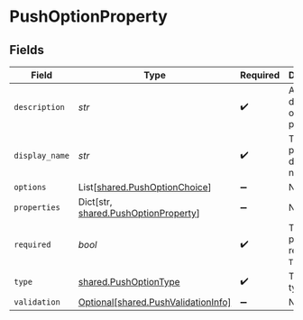 # PushOptionProperty


## Fields

| Field                                                                             | Type                                                                              | Required                                                                          | Description                                                                       |
| --------------------------------------------------------------------------------- | --------------------------------------------------------------------------------- | --------------------------------------------------------------------------------- | --------------------------------------------------------------------------------- |
| `description`                                                                     | *str*                                                                             | :heavy_check_mark:                                                                | A description of the property.                                                    |
| `display_name`                                                                    | *str*                                                                             | :heavy_check_mark:                                                                | The property's display name.                                                      |
| `options`                                                                         | List[[shared.PushOptionChoice](../../models/shared/pushoptionchoice.md)]          | :heavy_minus_sign:                                                                | N/A                                                                               |
| `properties`                                                                      | Dict[str, [shared.PushOptionProperty](../../models/shared/pushoptionproperty.md)] | :heavy_minus_sign:                                                                | N/A                                                                               |
| `required`                                                                        | *bool*                                                                            | :heavy_check_mark:                                                                | The property is required if `True`.                                               |
| `type`                                                                            | [shared.PushOptionType](../../models/shared/pushoptiontype.md)                    | :heavy_check_mark:                                                                | The option type.                                                                  |
| `validation`                                                                      | [Optional[shared.PushValidationInfo]](../../models/shared/pushvalidationinfo.md)  | :heavy_minus_sign:                                                                | N/A                                                                               |